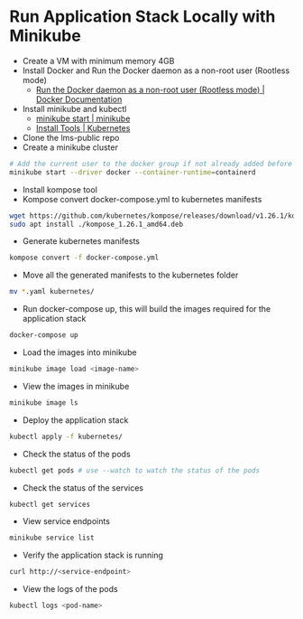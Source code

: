 # Run Application Stack Locally with Minikube

- Create a VM with minimum memory 4GB
- Install Docker and Run the Docker daemon as a non-root user (Rootless mode)
  - [Run the Docker daemon as a non-root user (Rootless mode) | Docker Documentation](https://docs.docker.com/engine/security/rootless/)
- Install minikube and kubectl
  - [minikube start | minikube](https://minikube.sigs.k8s.io/docs/start/)
  - [Install Tools | Kubernetes](https://kubernetes.io/docs/tasks/tools/)
- Clone the lms-public repo
- Create a minikube cluster

```bash
# Add the current user to the docker group if not already added before running below command
minikube start --driver docker --container-runtime=containerd
```

- Install kompose tool
- Kompose convert docker-compose.yml to kubernetes manifests

```bash
wget https://github.com/kubernetes/kompose/releases/download/v1.26.1/kompose_1.26.1_amd64.deb # Replace 1.26.1 with latest tag
sudo apt install ./kompose_1.26.1_amd64.deb
```

- Generate kubernetes manifests

```bash
kompose convert -f docker-compose.yml
```

- Move all the generated manifests to the kubernetes folder

```bash
mv *.yaml kubernetes/
```

- Run docker-compose up, this will build the images required for the application stack

```bash
docker-compose up
```

- Load the images into minikube

```bash
minikube image load <image-name>
```

- View the images in minikube

```bash
minikube image ls
```

- Deploy the application stack

```bash
kubectl apply -f kubernetes/
```

- Check the status of the pods

```bash
kubectl get pods # use --watch to watch the status of the pods
```

- Check the status of the services

```bash
kubectl get services
```

- View service endpoints

```bash
minikube service list
```

- Verify the application stack is running

```bash
curl http://<service-endpoint>
```

- View the logs of the pods

```bash
kubectl logs <pod-name>
```

<!-- https://github.com/kubernetes/minikube/issues/11530#issuecomment-850090790 -->
